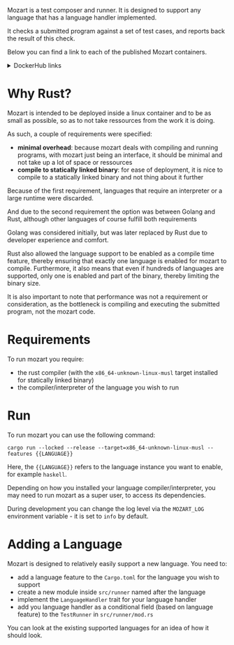 Mozart is a test composer and runner. It is designed to support any language that has a language handler implemented.

It checks a submitted program against a set of test cases, and reports back the result of this check.

Below you can find a link to each of the published Mozart containers.

<details>
  <summary>
    DockerHub links
  </summary>
- <a href="https://hub.docker.com/repository/docker/p7project/mozart-python/general">Python</a>
- <a href="https://hub.docker.com/repository/docker/p7project/mozart-haskell/general">Haskell</a>
</details>

# Why Rust?

Mozart is intended to be deployed inside a linux container and to be as small as possible, so as to not take ressources from the work it is doing.

As such, a couple of requirements were specified:

- **minimal overhead**: because mozart deals with compiling and running programs, with mozart just being an interface, it should be minimal and not take up a lot of space or ressources
- **compile to statically linked binary**: for ease of deployment, it is nice to compile to a statically linked binary and not thing about it further

Because of the first requirement, languages that require an interpreter or a large runtime were discarded.

And due to the second requirement the option was between Golang and Rust, although other languages of course fulfill both requirements

Golang was considered initially, but was later replaced by Rust due to developer experience and comfort.

Rust also allowed the language support to be enabled as a compile time feature, thereby ensuring that exactly one language is enabled for mozart to compile.
Furthermore, it also means that even if hundreds of languages are supported, only one is enabled and part of the binary, thereby limiting the binary size.

It is also important to note that performance was not a requirement or consideration, as the bottleneck is compiling and executing the submitted program, not the mozart code.

# Requirements

To run mozart you require:

- the rust compiler (with the `x86_64-unknown-linux-musl` target installed for statically linked binary)
- the compiler/interpreter of the language you wish to run

# Run

To run mozart you can use the following command:

```
cargo run --locked --release --target=x86_64-unknown-linux-musl --features {{LANGUAGE}}
```

Here, the `{{LANGUAGE}}` refers to the language instance you want to enable, for example `haskell`.

Depending on how you installed your language compiler/interpreter, you may need to run mozart as a super user, to access its dependencies.

During development you can change the log level via the `MOZART_LOG` environment variable - it is set to `info` by default.

# Adding a Language

Mozart is designed to relatively easily support a new language. You need to:

- add a language feature to the `Cargo.toml` for the language you wish to support
- create a new module inside `src/runner` named after the language
- implement the `LanguageHandler` trait for your language handler
- add you language handler as a conditional field (based on language feature) to the `TestRunner` in `src/runner/mod.rs`

You can look at the existing supported languages for an idea of how it should look.
